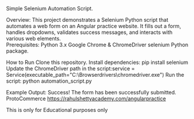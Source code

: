 Simple Selenium Automation Script.

Overview:
This project demonstrates a Selenium Python script that automates a web form on an Angular practice website. It fills out a form, handles dropdowns, validates success messages, and interacts with various web elements.    
Prerequisites:
Python 3.x
Google Chrome & ChromeDriver
selenium Python package.

How to Run
Clone this repository.
Install dependencies: pip install selenium
Update the ChromeDriver path in the script:service = Service(executable_path="C:\\Browserdrivers\\chromedriver.exe")
Run the script: python automation_script.py

Example Output: Success! The form has been successfully submitted.
ProtoCommerce https://rahulshettyacademy.com/angularpractice


This is only for Educational purposes only




